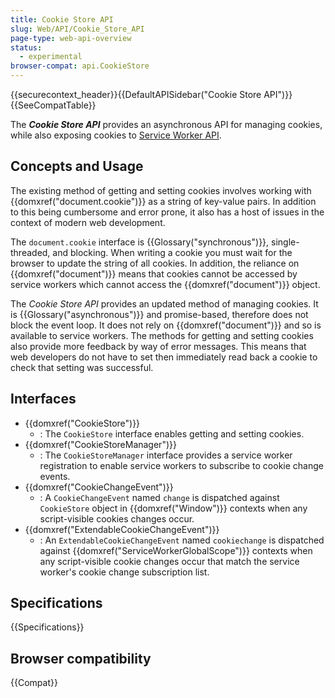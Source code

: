 ```yaml
---
title: Cookie Store API
slug: Web/API/Cookie_Store_API
page-type: web-api-overview
status:
  - experimental
browser-compat: api.CookieStore
---
```


{{securecontext_header}}{{DefaultAPISidebar("Cookie Store API")}}{{SeeCompatTable}}

The _**Cookie Store API**_ provides an asynchronous API for managing cookies, while also exposing cookies to [Service Worker API](/en-US/docs/Web/API/Service_Worker_API).

## Concepts and Usage

The existing method of getting and setting cookies involves working with {{domxref("document.cookie")}} as a string of key-value pairs. In addition to this being cumbersome and error prone, it also has a host of issues in the context of modern web development.

The `document.cookie` interface is {{Glossary("synchronous")}}, single-threaded, and blocking. When writing a cookie you must wait for the browser to update the string of all cookies. In addition, the reliance on {{domxref("document")}} means that cookies cannot be accessed by service workers which cannot access the {{domxref("document")}} object.

The _Cookie Store API_ provides an updated method of managing cookies. It is {{Glossary("asynchronous")}} and promise-based, therefore does not block the event loop. It does not rely on {{domxref("document")}} and so is available to service workers. The methods for getting and setting cookies also provide more feedback by way of error messages. This means that web developers do not have to set then immediately read back a cookie to check that setting was successful.

## Interfaces

- {{domxref("CookieStore")}}
  - : The `CookieStore` interface enables getting and setting cookies.
- {{domxref("CookieStoreManager")}}
  - : The `CookieStoreManager` interface provides a service worker registration to enable service workers to subscribe to cookie change events.
- {{domxref("CookieChangeEvent")}}
  - : A `CookieChangeEvent` named `change` is dispatched against `CookieStore` object in {{domxref("Window")}} contexts when any script-visible cookies changes occur.
- {{domxref("ExtendableCookieChangeEvent")}}
  - : An `ExtendableCookieChangeEvent` named `cookiechange` is dispatched against {{domxref("ServiceWorkerGlobalScope")}} contexts when any script-visible cookie changes occur that match the service worker's cookie change subscription list.

## Specifications

{{Specifications}}

## Browser compatibility

{{Compat}}

